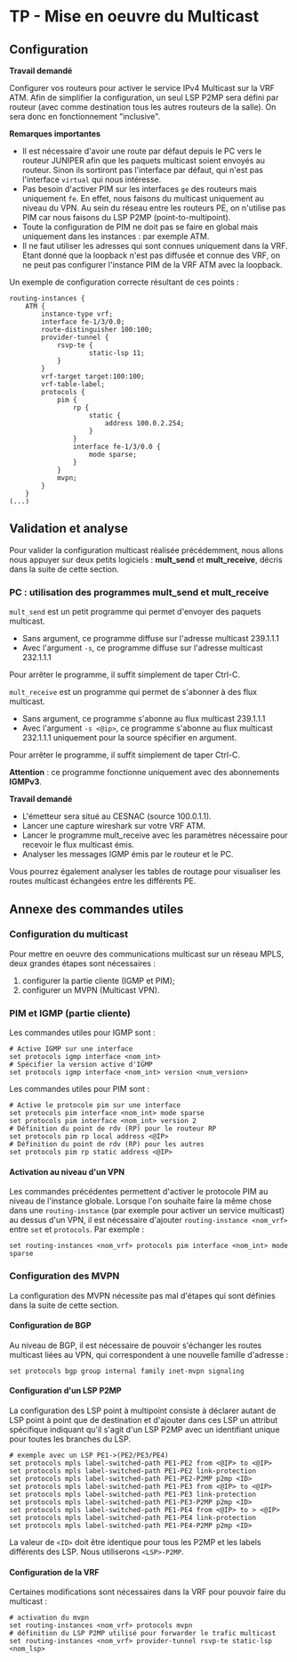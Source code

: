# TP - Mise en oeuvre du Multicast

## Configuration

**Travail demandé**

Configurer vos routeurs pour activer le service IPv4 Multicast sur la VRF ATM. Afin de simplifier la configuration, un seul LSP P2MP sera défini par routeur (avec comme destination tous les autres routeurs de la salle). On sera donc en fonctionnement "inclusive".

**Remarques importantes** 

* Il est nécessaire d'avoir une route par défaut depuis le PC vers le routeur JUNIPER afin que les paquets multicast soient envoyés au routeur. Sinon ils sortiront pas l'interface par défaut, qui n'est pas l'interface `virtual` qui nous intéresse.
* Pas besoin d'activer PIM sur les interfaces `ge` des routeurs mais uniquement `fe`. En effet, nous faisons du multicast uniquement au niveau du VPN. Au sein du réseau entre les routeurs PE, on n'utilise pas PIM car nous faisons du LSP P2MP (point-to-multipoint).
* Toute la configuration de PIM ne doit pas se faire en global mais uniquement dans les instances : par exemple ATM.
* Il ne faut utiliser les adresses qui sont connues uniquement dans la VRF. Etant donné que la loopback n'est pas diffusée et connue des VRF, on ne peut pas configurer l'instance PIM de la VRF ATM avec la loopback.

Un exemple de configuration correcte résultant de ces points :

```
routing-instances {    
    ATM {        
        instance-type vrf;        
        interface fe-1/3/0.0;        
        route-distinguisher 100:100;        
        provider-tunnel {            
            rsvp-te {                
                    static-lsp 11;            
            }        
        }        
        vrf-target target:100:100;        
        vrf-table-label;        
        protocols {            
            pim {                
                rp {                    
                    static {                        
                        address 100.0.2.254;                    
                    }                
                }                
                interface fe-1/3/0.0 {                    
                    mode sparse;                
                }            
            }
            mvpn;        
        }
    }
(...)
```


## Validation et analyse

Pour valider la configuration multicast réalisée précédemment, nous allons nous appuyer sur deux petits logiciels : **mult_send** et **mult_receive**, décris dans la suite de cette section.


### PC : utilisation des programmes mult_send et mult_receive

`mult_send` est un petit programme qui permet d'envoyer des paquets multicast.

* Sans argument, ce programme diffuse sur l'adresse multicast 239.1.1.1
* Avec l'argument `-s`, ce programme diffuse sur l'adresse multicast 232.1.1.1

Pour arrêter le programme, il suffit simplement de taper Ctrl-C.

`mult_receive` est un programme qui permet de s'abonner à des flux multicast.

* Sans argument, ce programme s'abonne au flux multicast 239.1.1.1
* Avec l'argument `-s <@ip>`, ce programme s'abonne au flux multicast 232.1.1.1 uniquement pour la source spécifier en argument.

Pour arrêter le programme, il suffit simplement de taper Ctrl-C.

**Attention** : ce programme fonctionne uniquement avec des abonnements **IGMPv3**.

**Travail demandé**

* L'émetteur sera situé au CESNAC (source 100.0.1.1).
* Lancer une capture wireshark sur votre VRF ATM. 
* Lancer le programme mult_receive avec les paramètres nécessaire pour recevoir le flux multicast émis.
* Analyser les messages IGMP émis par le routeur et le PC.

Vous pourrez également analyser les tables de routage pour visualiser les routes multicast échangées entre les différents PE.

## Annexe des commandes utiles

### Configuration du multicast

Pour mettre en oeuvre des communications multicast sur un réseau MPLS, deux grandes étapes sont nécessaires :
1. configurer la partie cliente (IGMP et PIM);
1. configurer un MVPN (Multicast VPN).

### PIM et IGMP (partie cliente)

Les commandes utiles pour IGMP sont :

```
# Active IGMP sur une interface
set protocols igmp interface <nom_int>
# Spécifier la version active d'IGMP
set protocols igmp interface <nom_int> version <num_version>
```

Les commandes utiles pour PIM sont :

```
# Active le protocole pim sur une interface
set protocols pim interface <nom_int> mode sparse
set protocols pim interface <nom_int> version 2
# Définition du point de rdv (RP) pour le routeur RP
set protocols pim rp local address <@IP>
# Définition du point de rdv (RP) pour les autres
set protocols pim rp static address <@IP>
```

#### Activation au niveau d'un VPN

Les commandes précédentes permettent d'activer le protocole PIM au niveau de l'instance globale. Lorsque l'on souhaite faire la même chose dans une `routing-instance` (par exemple pour activer un service multicast) au dessus d'un VPN, il est nécessaire d'ajouter `routing-instance <nom_vrf>` entre `set` et `protocols`. Par exemple :

```
set routing-instances <nom_vrf> protocols pim interface <nom_int> mode sparse
```

### Configuration des MVPN

La configuration des MVPN nécessite pas mal d'étapes qui sont définies dans la suite de cette section.

#### Configuration de BGP

Au niveau de BGP, il est nécessaire de pouvoir s'échanger les routes multicast liées au VPN, qui correspondent à une nouvelle famille d'adresse :

```
set protocols bgp group internal family inet-mvpn signaling
```

#### Configuration d'un LSP P2MP

La configuration des LSP point à multipoint consiste à déclarer autant de LSP point à point que de destination et d'ajouter dans ces LSP un attribut spécifique indiquant qu'il s'agit d'un LSP P2MP avec un identifiant unique pour toutes les branches du LSP.

```
# exemple avec un LSP PE1->(PE2/PE3/PE4)
set protocols mpls label-switched-path PE1-PE2 from <@IP> to <@IP>
set protocols mpls label-switched-path PE1-PE2 link-protection
set protocols mpls label-switched-path PE1-PE2-P2MP p2mp <ID>
set protocols mpls label-switched-path PE1-PE3 from <@IP> to <@IP>
set protocols mpls label-switched-path PE1-PE3 link-protection
set protocols mpls label-switched-path PE1-PE3-P2MP p2mp <ID>
set protocols mpls label-switched-path PE1-PE4 from <@IP> to > <@IP>
set protocols mpls label-switched-path PE1-PE4 link-protection
set protocols mpls label-switched-path PE1-PE4-P2MP p2mp <ID>
```
La valeur de `<ID>` doit être identique pour tous les P2MP et les labels différents des LSP. Nous utiliserons `<LSP>-P2MP`.

#### Configuration de la VRF

Certaines modifications sont nécessaires dans la VRF pour pouvoir faire du multicast :

```
# activation du mvpn
set routing-instances <nom_vrf> protocols mvpn
# définition du LSP P2MP utilisé pour forwarder le trafic multicast
set routing-instances <nom_vrf> provider-tunnel rsvp-te static-lsp <nom_lsp>   
```
